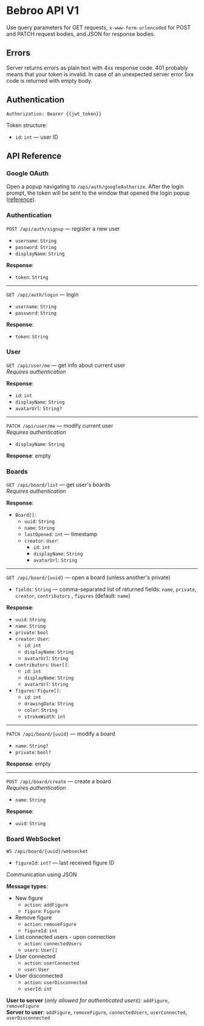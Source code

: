 # Bebroo API V1

Use query parameters for GET requests, `x-www-form-urlencoded` for POST and PATCH request bodies, and JSON for response
bodies.

## Errors

Server returns errors as plain text with 4xx response code. 401 probably means that your token is invalid. In case of an
unexpected server error 5xx code is returned with empty body.

## Authentication

`Authorization: Bearer {{jwt_token}}`

Token structure:

- `id`: `int` — user ID

## API Reference

### Google OAuth

Open a popup navigating to `/api/auth/googleAuthorize`. After the login prompt, the token will be sent to the window that opened
the login popup ([reference](src/main/resources/templates/googleOAuthSuccess.ftl)).

### Authentication

`POST /api/auth/signup` — register a new user

- `username`: `String`
- `password`: `String`
- `displayName`: `String`

**Response**:

- `token`: `String`

---

`GET /api/auth/login` — login

- `username`: `String`
- `password`: `String`

**Response**:

- `token`: `String`

### User

`GET /api/user/me` — get info about current user  
*Requires authentication*

**Response**:

- `id`: `int`
- `displayName`: `String`
- `avatarUrl`: `String?`

---

`PATCH /api/user/me` — modify current user  
*Requires authentication*

- `displayName`: `String`

**Response**:
empty

### Boards

`GET /api/board/list` — get user's boards  
*Requires authentication*

**Response**:

- `Board[]`:
    - `uuid`: `String`
    - `name`: `String`
    - `lastOpened`: `int` — timestamp
    - `creator`: `User`:
        - `id`: `int`
        - `displayName`: `String`
        - `avatarUrl`: `String`

---

`GET /api/board/{uuid}` — open a board (unless another's private)

- `fields`: `String` — comma-separated list of returned fields: `name`, `private`, `creator`, `contributors`
  , `figures` (default: `name`)

**Response**:

- `uuid`: `String`
- `name`: `String`
- `private`: `bool`
- `creator`: `User`:
    - `id`: `int`
    - `displayName`: `String`
    - `avatarUrl`: `String`
- `contributors`: `User[]`:
    - `id`: `int`
    - `displayName`: `String`
    - `avatarUrl`: `String`
- `figures`: `Figure[]`:
    - `id`: `int`
    - `drawingData`: `String`
    - `color`: `String`
    - `strokeWidth`: `int`

---

`PATCH /api/board/{uuid}` — modify a board

- `name`: `String?`
- `private`: `bool?`

**Response**: empty

---

`POST /api/board/create` — create a board  
*Requires authentication*

- `name`: `String`

**Response**:

- `uuid`: `String`

### Board WebSocket

`WS /api/board/{uuid}/websocket`

- `figureId`: `int?` — last received figure ID

Communication using JSON

**Message types**:

- New figure
    - `action`: `addFigure`
    - `figure`: `Figure`
- Remove figure
    - `action`: `removeFigure`
    - `figureId`: `int`
- List connected users - upon connection
    - `action`: `connectedUsers`
    - `users`: `User[]`
- User connected
    - `action`: `userConnected`
    - `user`: `User`
- User disconnected
    - `action`: `userDisconnected`
    - `userId`: `int`

**User to server** (*only allowed for authenticated users*): `addFigure`, `removeFigure`  
**Server to user**: `addFigure`, `removeFigure`, `connectedUsers`, `userConnected`, `userDisconnected`  
